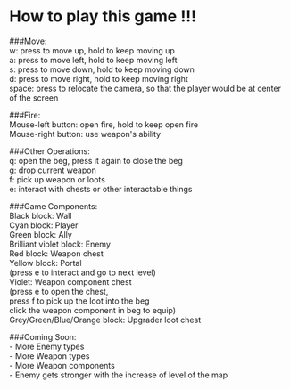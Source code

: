 How to play this game !!!
===

###Move:  
    w: press to move up, hold to keep moving up  
    a: press to move left, hold to keep moving left  
    s: press to move down, hold to keep moving down  
    d: press to move right, hold to keep moving right  
    space: press to relocate the camera, 
           so that the player would be at center of the screen 
           
           
###Fire:  
    Mouse-left button: open fire, hold to keep open fire  
    Mouse-right button: use weapon's ability 
    
    
###Other Operations:  
    q: open the beg, press it again to close the beg  
    g: drop current weapon  
    f: pick up weapon or loots  
    e: interact with chests or other interactable things
    
    
###Game Components:  
    Black block: Wall  
    Cyan block: Player  
    Green block: Ally  
    Brilliant violet block: Enemy  
    Red block: Weapon chest  
    Yellow block: Portal   
            (press e to interact and go to next level)  
    Violet: Weapon component chest   
            (press e to open the chest,   
             press f to pick up the loot into the beg  
             click the weapon component in beg to equip)  
    Grey/Green/Blue/Orange block: Upgrader loot chest  

###Coming Soon:  
    - More Enemy types  
    - More Weapon types  
    - More Weapon components  
    - Enemy gets stronger with the increase of level of the map  
